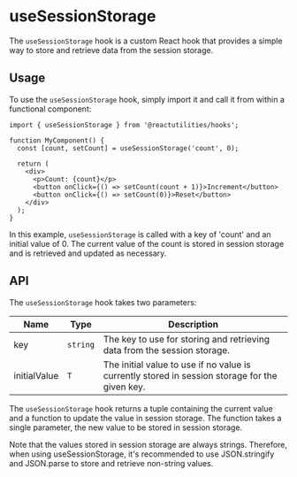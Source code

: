 # useSessionStorage

The `useSessionStorage` hook is a custom React hook that provides a simple way to store and retrieve data from the session storage.

## Usage

To use the `useSessionStorage` hook, simply import it and call it from within a functional component:

```tsx
import { useSessionStorage } from '@reactutilities/hooks';

function MyComponent() {
  const [count, setCount] = useSessionStorage('count', 0);

  return (
    <div>
      <p>Count: {count}</p>
      <button onClick={() => setCount(count + 1)}>Increment</button>
      <button onClick={() => setCount(0)}>Reset</button>
    </div>
  );
}
```

In this example, `useSessionStorage` is called with a key of 'count' and an initial value of 0. The current value of the count is stored in session storage and is retrieved and updated as necessary.

## API

The `useSessionStorage` hook takes two parameters:

|Name|Type|Description|
|---|---|---|
|key|`string`|The key to use for storing and retrieving data from the session storage.|
|initialValue|`T`|The initial value to use if no value is currently stored in session storage for the given key.|

The `useSessionStorage` hook returns a tuple containing the current value and a function to update the value in session storage. The function takes a single parameter, the new value to be stored in session storage.

Note that the values stored in session storage are always strings. Therefore, when using useSessionStorage, it's recommended to use JSON.stringify and JSON.parse to store and retrieve non-string values.